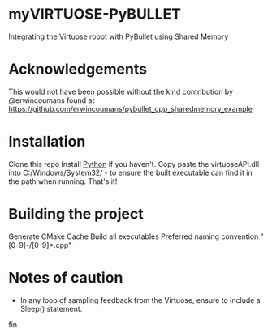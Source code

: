 # myVIRTUOSE-PyBULLET
Integrating the Virtuose robot with PyBullet using Shared Memory

# 

# Acknowledgements
This would not have been possible without the kind contribution by @erwincoumans found at https://github.com/erwincoumans/pybullet_cpp_sharedmemory_example

# Installation
Clone this repo
Install [Python](https://docs.python-guide.org/starting/install3/win/#install3-windows) if you haven't.
Copy paste the virtuoseAPI.dll into C:/Windows/System32/ - to ensure the built executable can find it in the path when running.
That's it!

# Building the project
Generate CMake Cache
Build all executables
Preferred naming convention
  "[0-9]*-*/[0-9]*.cpp"

# Notes of caution
- In any loop of sampling feedback from the Virtuose, ensure to include a Sleep() statement.

fin
